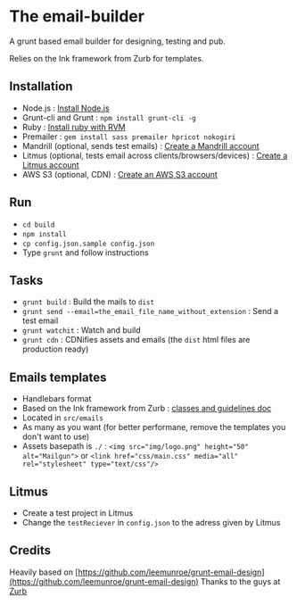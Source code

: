The email-builder
=================

A grunt based email builder for designing, testing and pub.

Relies on the Ink framework from Zurb for templates.

Installation
------------
- Node.js : [Install Node.js](https://github.com/joyent/node/wiki/Installing-Node.js-via-package-manager)
- Grunt-cli and Grunt : ```npm install grunt-cli -g```
- Ruby : [Install ruby with RVM](https://rvm.io/rvm/install)
- Premailer : ```gem install sass premailer hpricot nokogiri```
- Mandrill (optional, sends test emails) : [Create a Mandrill account](https://mandrillapp.com)
- Litmus (optional, tests email across clients/browsers/devices) : [Create a Litmus account](https://litmus.com) 
- AWS S3 (optional, CDN) : [Create an AWS S3 account](http://aws.amazon.com/s3)

Run
---
- ```cd build```
- ```npm install```
- ```cp config.json.sample config.json```
- Type ```grunt``` and follow instructions

Tasks
-----
- ```grunt build``` : Build the mails to ```dist```
- ```grunt send --email=the_email_file_name_without_extension``` : Send a test email
- ```grunt watchit``` : Watch and build
- ```grunt cdn``` : CDNifies assets and emails (the ```dist``` html files are production ready)

Emails templates
----------------
- Handlebars format
- Based on the Ink framework from Zurb : [classes and guidelines doc](http://zurb.com/ink/docs.php)
- Located in ```src/emails```
- As many as you want (for better performane, remove the templates you don't want to use)
- Assets basepath is ```./``` : ```<img src="img/logo.png" height="50" alt="Mailgun">``` or ```<link href="css/main.css" media="all" rel="stylesheet" type="text/css"/>```

Litmus
------
- Create a test project in Litmus
- Change the ```testReciever``` in ```config.json``` to the adress given by Litmus

Credits
-------
Heavily based on [https://github.com/leemunroe/grunt-email-design](https://github.com/leemunroe/grunt-email-design)
Thanks to the guys at [Zurb](http://zurb.com/)